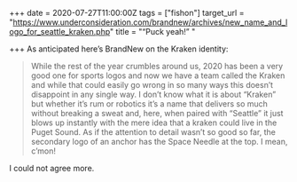 +++
date = 2020-07-27T11:00:00Z
tags = ["fishon"]
target_url = "https://www.underconsideration.com/brandnew/archives/new_name_and_logo_for_seattle_kraken.php"
title = "“Puck yeah!” "

+++
As anticipated here’s BrandNew on the Kraken identity:

> While the rest of the year crumbles around us, 2020 has been a very good one for sports logos and now we have a team called the Kraken and while that could easily go wrong in so many ways this doesn’t disappoint in any single way. I don’t know what it is about “Kraken” but whether it’s rum or robotics it’s a name that delivers so much without breaking a sweat and, here, when paired with “Seattle” it just blows up instantly with the mere idea that a kraken could live in the Puget Sound. As if the attention to detail wasn’t so good so far, the secondary logo of an anchor has the Space Needle at the top. I mean, c’mon!

I could not agree more.
